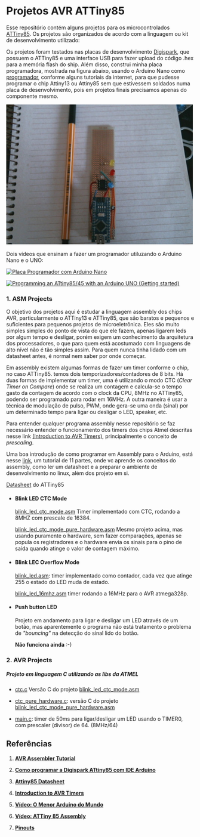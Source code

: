 # Projetos AVR ATTiny85

Esse repositório contém alguns projetos para os microcontrolados [ATTiny85](https://www.microchip.com/wwwproducts/en/ATtiny85). Os projetos são organizados de acordo com a linguagem ou  kit de desenvolvimento utilizado:


Os projetos foram testados nas placas de desenvolvimento [Digispark](https://www.robocore.net/loja/itens-eletronicos/digispark-attiny85), que possuem o ATTiny85 e uma interface USB para fazer upload do código .hex para a memória flash do ship. Além disso, construi minha placa programadora, mostrada na figura abaixo, usando o Arduino Nano como [programador](https://fossbytes.com/arduino-isp-programming-atmel-attiny85/), conforme alguns tutoriais da internet, para que pudesse programar o chip Attiny13 ou Attiny85 sem que estivessem soldados numa placa de desenvolvimento, pois em projetos finais precisamos apenas do componente mesmo.

![Placa Programadora](images/placa-programadora.jpg)

Dois vídeos que ensinam a fazer um programador utiluzando o Arduino Nano e o UNO:

[![Placa Programador com Arduino Nano](http://img.youtube.com/vi/vH5sx8qphdk/0.jpg)](http://www.youtube.com/watch?v=vH5sx8qphdk)

[![Programming an ATtiny85/45 with an Arduino UNO (Getting started)](http://img.youtube.com/vi/i9WOwDrpRKs/0.jpg)](https://www.youtube.com/watch?v=i9WOwDrpRKs)


### 1. ASM Projects

 O objetivo dos projetos aqui é estudar a linguagem assembly dos chips AVR, particularmente o ATTiny13 e ATTiny85, que são baratos e pequenos e suficientes para pequenos projetos de microeletrônica. Eles são muito simples simples do ponto de vista do que ele fazem, apenas ligarem leds por algum tempo e desligar, porém exigem um conhecimento da arquitetura dos processadores, o que para quem está acostumado com linguagens de alto nível não é tão simples assim. Para quem nunca tinha lidado com um datasheet antes, é normal nem saber por onde começar. 
 
Em assembly existem algumas formas de fazer um timer conforme o chip, no caso ATTiny85. temos dois temporizadores/contadores de 8 bits. Há duas formas de implementar um timer, uma é utilizando o modo CTC (_Clear Timer on Compare_) onde se realiza um contagem e calcula-se o tempo gasto da contagem de acordo com o clock da CPU, 8MHz no ATTiny85, podendo ser programado para rodar em 16MHz. A outra maneira é usar a técnica de modulação de pulso, PWM, onde gera-se uma onda (sinal) por um determinado tempo para ligar ou desligar o LED, speaker, etc.

Para entender qualquer programa assembly nesse repositório se faz necessário entender o funcionamento dos timers dos chips Atmel descritas nesse link [(Introduction to AVR Timers)](https://maxembedded.wordpress.com/2011/06/22/introduction-to-avr-timers/), principalmente o conceito de _prescaling_.

Uma boa introdução de como programar em Assembly para o Arduino, está nesse [link](https://www.instructables.com/id/Command-Line-Assembly-Language-Programming-for-Ard/), um tutorial de 11 partes, onde vc aprende os conceitos do assembly, como ler um datasheet e a preparar o ambiente de desenvolvimento no linux, além dos projeto em si.

[Datasheet](pdf/Datasheet-Attiny85.pdf) do ATTiny85


+ #### Blink LED CTC Mode

	[blink_led_ctc_mode.asm](https://github.com/eduardocl/attiny-projects/tree/master/ATTiny85/asm-projects/blink_led_asm_ctc_mode/blink_led_ctc_mode.asm) Timer implementado com CTC, rodando a 8MHZ com prescale de 16384.

	[blink_led_ctc_mode_pure_hardware.asm](https://github.com/eduardocl/attiny-projects/tree/master/ATTiny85/asm-projects/blink_led_asm_ctc_mode/blink_led_ctc_mode_pure_hardware.asm) Mesmo projeto acima, mas usando puramente o hardware, sem fazer comparações, apenas se popula os registradores e o hardware envia os sinais para o pino de saída quando atinge o valor de contagem máximo.

+ #### Blink LEC Overflow Mode

	[blink_led.asm](https://github.com/eduardocl/attiny-projects/tree/master/ATTiny85/asm-projects/blink_led_asm_ovf_count/blink_led.asm): timer implementado como contador, cada vez que atinge 255 o estado do LED muda de estado.

	[blink_led_16mhz.asm](https://github.com/eduardocl/attiny-projects/tree/master/ATTiny85/asm-projects/blink_led_asm_ovf_count/blink_led_16mhz.asm) timer rodando a 16MHz para o AVR atmega328p.

+ #### Push button LED

	Projeto em andamento para ligar e desligar um LED através de um botão, mas aparentemente o programa não está tratamento o problema de _"bouncing"_ na detecção do sinal lido do botão.

   **Não funciona ainda** :-)

### 2. 	AVR Projects
##### Projeto em linguagem C utilizando as libs da ATMEL


+ [ctc.c](https://github.com/eduardocl/attiny-projects/tree/master/ATTiny85/avr-projects/blink_led_c/ctc.c) Versão C do projeto [blink_led_ctc_mode.asm](https://github.com/eduardocl/attiny-projects/tree/master/ATTiny85/asm-projects/blink_led_asm_ctc_mode/blink_led_ctc_mode.asm)

+ [ctc_pure_hardware.c](https://github.com/eduardocl/attiny-projects/tree/master/ATTiny85/avr-projects/blink_led_c/ctc_pure_hardware.c): versão C do projeto [blink_led_ctc_mode_pure_hardware.asm](https://github.com/eduardocl/attiny-projects/tree/master/ATTiny85/asm-projects/blink_led_asm_ctc_mode/blink_led_ctc_mode_pure_hardware.asm)

+ [main.c](https://github.com/eduardocl/attiny-projects/tree/master/ATTiny85/avr-projects/blink_led_c/main.c): timer de 50ms para ligar/desligar um LED
     usando o TIMER0, com prescaler (divisor) de 64. (8MHz/64)



## Referências

1. [**AVR Assembler Tutorial**](https://www.instructables.com/id/Command-Line-Assembly-Language-Programming-for-Ard/)

2. [**Como programar a Digispark ATtiny85 com IDE Arduino**](https://www.arduinoecia.com.br/digispark-attiny85-ide-arduino/)

3. [**Attiny85 Datasheet**](pdf/Datasheet-Attiny85.pdf)

4. [**Introduction to AVR Timers**](https://maxembedded.wordpress.com/2011/06/22/introduction-to-avr-timers/)

5. [**Vídeo: O Menor Arduino do Mundo**](https://www.youtube.com/watch?v=FX5-94qjNuc)

6. [**Vídeo: ATTiny 85 Assembly**](https://www.youtube.com/watch?v=9HDLc40Gmac&t=5s)

7. [**Pinouts**](attiny13.md)

